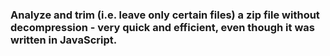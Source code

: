 ### Analyze and trim (i.e. leave only certain files) a zip file without decompression  - very quick and efficient, even though it was written in JavaScript.
